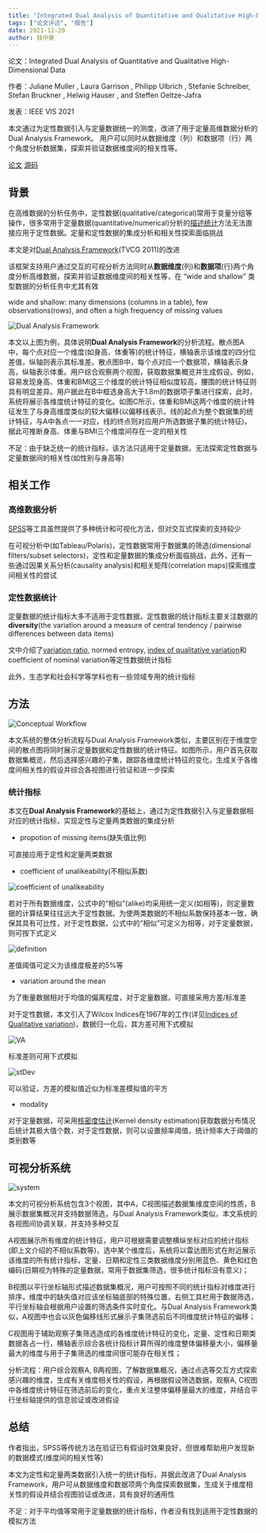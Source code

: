 ```yaml
---
title: "Integrated Dual Analysis of Quantitative and Qualitative High-Dimensional Data"
tags: ["论文评述", "报告"]
date: 2021-12-20
author: 钱中昊
---
```


论文：Integrated Dual Analysis of Quantitative and Qualitative High-Dimensional Data

作者：Juliane Muller , Laura Garrison , Philipp Ulbrich , Stefanie Schreiber, Stefan Bruckner , Helwig Hauser , and Steffen Oeltze-Jafra

发表：IEEE VIS 2021

本文通过为定性数据引入与定量数据统一的测度，改进了用于定量高维数据分析的Dual Analysis Framework。 用户可以同时从数据维度（列）和数据项（行）两个角度分析数据集，探索并验证数据维度间的相关性等。

[论文](https://ieeexplore.ieee.org/document/9346003)
[源码](https://github.com/JulianeMu/IntegratedDualAnalysisAproach_MDA)

## 背景
在高维数据的分析任务中，定性数据(qualitative/categorical)常用于变量分组等操作，很多常用于定量数据(quantitative/numerical)分析的[描述统计](https://en.wikipedia.org/wiki/Descriptive_statistics)方法无法直接应用于定性数据。定量和定性数据的集成分析和相关性探索面临挑战

本文是对[Dual Analysis Framework](https://ieeexplore.ieee.org/document/6065027)(TVCG 2011)的改进

该框架支持用户通过交互的可视分析方法同时从**数据维度**(列)和**数据项**(行)两个角度分析高维数据，探索并验证数据维度间的相关性等，在 “wide and shallow” 类型数据的分析任务中尤其有效

wide and shallow: many dimensions (columns in a table), few observations(rows), and often a high frequency of missing values

![Dual Analysis Framework](./image-1.png)

本文以上图为例，具体说明**Dual Analysis Framework**的分析流程。散点图A中，每个点对应一个维度(如身高、体重等)的统计特征，横轴表示该维度的四分位差值，纵轴则表示其标准差。散点图B中，每个点对应一个数据项，横轴表示身高，纵轴表示体重。用户综合观察两个视图，获取数据集概览并生成假设。例如，容易发现身高、体重和BMI这三个维度的统计特征相似度较高，腰围的统计特征则具有明显差异。用户据此在B中框选身高大于1.8m的数据项子集进行探索，此时，系统将展示各维度统计特征的变化。如图C所示，体重和BMI这两个维度的统计特征发生了与身高维度类似的较大偏移(以偏移线表示，线的起点为整个数据集的统计特征，与A中各点一一对应，线的终点则对应用户所选数据子集的统计特征)，据此可推断身高、体重与BMI三个维度间存在一定的相关性

不足：由于缺乏统一的统计指标，该方法只适用于定量数据，无法探索定性数据与定量数据间的相关性(如性别与身高等)

## 相关工作

### 高维数据分析
[SPSS](https://www.ibm.com/cn-zh/analytics/spss-statistics-software)等工具虽然提供了多种统计和可视化方法，但对交互式探索的支持较少

在可视分析中(如Tableau/Polaris)，定性数据常用于数据集的筛选(dimensional filters/subset selectors)，定性和定量数据的集成分析面临挑战，此外，还有一些通过因果关系分析(causality analysis)和相关矩阵(correlation maps)探索维度间相关性的尝试

### 定性数据统计
定量数据的统计指标大多不适用于定性数据，定性数据的统计指标主要关注数据的**diversity**(the variation around a measure of central tendency / pairwise differences between data items)

文中介绍了[variation ratio](https://en.wikipedia.org/wiki/Variation_ratio), normed entropy, [index of qualitative variation](https://www.thoughtco.com/index-of-qualitative-variation-iqv-3026700)和coefficient of nominal variation等定性数据统计指标

此外，生态学和社会科学等学科也有一些领域专用的统计指标

## 方法
![Conceptual Workflow](./image-2.png)

本文系统的整体分析流程与Dual Analysis Framework类似，主要区别在于维度空间的散点图将同时展示定量数据和定性数据的统计特征。如图所示，用户首先获取数据集概览，然后选择感兴趣的子集，跟踪各维度统计特征的变化，生成关于各维度间相关性的假设并综合各视图进行验证和进一步探索

### 统计指标
本文在**Dual Analysis Framework**的基础上，通过为定性数据引入与定量数据相对应的统计指标，实现定性与定量两类数据的集成分析

- propotion of missing items(缺失值比例)

可直接应用于定性和定量两类数据

- coefficient of unalikeability(不相似系数)

![coefficient of unalikeability](./image-3.png)

若对于所有数据维度，公式中的“相似”(alike)均采用统一定义(如相等)，则定量数据的计算结果往往远大于定性数据。为使两类数据的不相似系数保持基本一致，确保其具有可比性，对于定性数据，公式中的“相似”可定义为相等，对于定量数据，则可按下式定义

![definition](./image-4.png)

差值阈值可定义为该维度极差的5%等

- variation around the mean
  
为了衡量数据相对于均值的偏离程度，对于定量数据，可直接采用方差/标准差

对于定性数据，本文引入了Wilcox Indices在1967年的工作(详见[Indices of Qualitative variation](https://cran.r-project.org/web/packages/qualvar/vignettes/wilcox1973.html))，数据归一化后，其方差可用下式模拟

![VA](./image-5.png)

标准差则可用下式模拟

![stDev](./image-6.png)

可以验证，方差的模拟值近似为标准差模拟值的平方

- modality

对于定量数据，可采用[核密度估计](https://en.wikipedia.org/wiki/Kernel_density_estimation)(Kernel density estimation)获取数据分布情况后统计其极大值个数，对于定性数据，则可以设置频率阈值，统计频率大于阈值的类别数等

## 可视分析系统

![system](./image-7.png)

本文的可视分析系统包含3个视图，其中A，C视图描述数据集维度空间的性质，B展示数据集概况并支持数据筛选，与Dual Analysis Framework类似，本文系统的各视图间协调关联，并支持多种交互

A视图展示所有维度的统计特征，用户可根据需要调整横纵坐标对应的统计指标(即上文介绍的不相似系数等)，选中某个维度后，系统将以雷达图形式在附近展示该维度的所有统计指标，定量、日期和定性三类数据维度分别用蓝色、黄色和红色编码(日期视为特殊的定量数据，常用于数据集筛选，很多统计指标没有意义)；

B视图以平行坐标轴形式描述数据集概况，用户可按照不同的统计指标对维度进行排序，维度中的缺失值对应该坐标轴底部的特殊位置，右侧工具栏用于数据筛选，平行坐标轴会根据用户设置的筛选条件实时变化。与Dual Analysis Framework类似，A视图中也会以灰色偏移线形式展示子集筛选前后不同维度统计特征的偏移；

C视图用于辅助观察子集筛选造成的各维度统计特征的变化，定量、定性和日期类数据各占一行，横轴表示综合各统计指标计算所得的维度整体偏移量大小，偏移量最大的维度与用于子集筛选的维度间很可能存在相关性；

分析流程：用户综合观察A, B两视图，了解数据集概况，通过点选等交互方式探索感兴趣的维度，生成有关维度相关性的假设，再根据假设筛选数据，观察A, C视图中各维度统计特征在筛选前后的变化，重点关注整体偏移量最大的维度，并结合平行坐标轴提供的信息验证或改进假设

## 总结
作者指出，SPSS等传统方法在验证已有假设时效果良好，但很难帮助用户发现新的数据模式(维度间的相关性等)

本文为定性和定量两类数据引入统一的统计指标，并据此改进了Dual Analysis Framework，用户可从数据维度和数据项两个角度探索数据集，生成关于维度相关性的假设并结合视图验证或改进，具有良好的通用性

不足：对于平均值等常用于定量数据的统计指标，作者没有找到适用于定性数据的模拟方法

